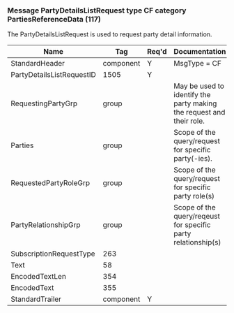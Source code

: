 ### Message PartyDetailsListRequest type CF category PartiesReferenceData (117)

The PartyDetailsListRequest is used to request party detail information.

| Name                      | Tag       | Req'd | Documentation                                                        |
|---------------------------|-----------|----------|----------------------------------------------------------------------|
| StandardHeader            | component |   Y   | MsgType = CF                                                         |
| PartyDetailsListRequestID | 1505      |   Y   |                                                                      |
| RequestingPartyGrp        | group     |       | May be used to identify the party making the request and their role. |
| Parties                   | group     |       | Scope of the query/request for specific party(-ies).                 |
| RequestedPartyRoleGrp     | group     |       | Scope of the query/request for specific party role(s)                |
| PartyRelationshipGrp      | group     |       | Scope of the query/reqeust for specific party relationship(s)        |
| SubscriptionRequestType   | 263       |       |                                                                      |
| Text                      | 58        |       |                                                                      |
| EncodedTextLen            | 354       |       |                                                                      |
| EncodedText               | 355       |       |                                                                      |
| StandardTrailer           | component |   Y   |                                                                      |

